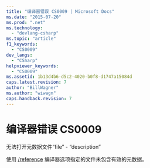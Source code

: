 ```yaml
---
title: "编译器错误 CS0009 | Microsoft Docs"
ms.date: "2015-07-20"
ms.prod: ".net"
ms.technology: 
  - "devlang-csharp"
ms.topic: "article"
f1_keywords: 
  - "CS0009"
dev_langs: 
  - "CSharp"
helpviewer_keywords: 
  - "CS0009"
ms.assetid: 1b13d4b6-d5c2-4020-b0f8-d1747a15084d
caps.latest.revision: 7
author: "BillWagner"
ms.author: "wiwagn"
caps.handback.revision: 7
---
```

# 编译器错误 CS0009
无法打开元数据文件“file” \- “description”  
  
 使用 [\/reference](../../csharp/language-reference/compiler-options/reference-compiler-option.md) 编译器选项指定的文件未包含有效的元数据。
